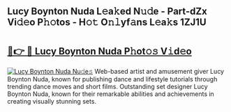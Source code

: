 ## Lucy Boynton Nuda L𝚎a𝚔ed N𝚞𝚍e - Part-dZx Vi𝚍𝚎o P𝚑𝚘tos - H𝚘𝚝 O𝚗𝚕yf𝚊ns L𝚎a𝚔s 1ZJ1U

# <h2><a href="http://kfc4c2.oniu.top/?m=Lucy+Boynton+Nuda">🔗👉 🔴 Lucy Boynton Nuda P𝚑ot𝚘𝚜 V𝚒d𝚎o</a></h2>

[![Lucy Boynton Nuda Nu𝚍e𝚜](https://i.imgur.com/0qMVB7G.gif)](http://kfc4c2.oniu.top/?m=Lucy+Boynton+Nuda)
Web-based artist and amusement giver Lucy Boynton Nuda, known for publishing dance and lifestyle tutorials through trending dance moves and short films. Outstanding set designer Lucy Boynton Nuda, known for their remarkable abilities and achievements in creating visually stunning sets.  
